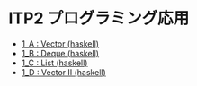# ITP2 プログラミング応用

* [1_A : Vector (haskell)](haskell/itp2_1_a.hs)
* [1_B : Deque (haskell)](haskell/itp2_1_b.hs)
* [1_C : List (haskell)](haskell/itp2_1_c.hs)
* [1_D : Vector II (haskell)](haskell/itp2_1_d.hs)
